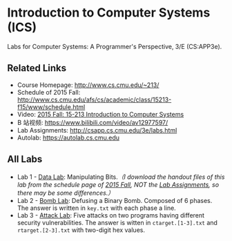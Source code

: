 # Introduction to Computer Systems (ICS)

Labs for Computer Systems: A Programmer's Perspective, 3/E (CS:APP3e).

## Related Links

- Course Homepage: http://www.cs.cmu.edu/~213/
- Schedule of 2015 Fall: http://www.cs.cmu.edu/afs/cs/academic/class/15213-f15/www/schedule.html
- Video: [2015 Fall: 15-213	Introduction to Computer Systems](https://scs.hosted.panopto.com/Panopto/Pages/Sessions/List.aspx#folderID=%22b96d90ae-9871-4fae-91e2-b1627b43e25e%22&sortColumn=1&sortAscending=true)
- B 站视频: https://www.bilibili.com/video/av12977597/
- Lab Assignments: http://csapp.cs.cmu.edu/3e/labs.html
- Autolab: https://autolab.cs.cmu.edu

## All Labs

- Lab 1 - [Data Lab](datalab/): Manipulating Bits.*（I download the handout files of this lab from the schedule page of [2015 Fall](http://www.cs.cmu.edu/afs/cs/academic/class/15213-f15/www/schedule.html), NOT the [Lab Assignments](http://csapp.cs.cmu.edu/3e/labs.html), so there may be some differences.）*
- Lab 2 - [Bomb Lab](bomblab/): Defusing a Binary Bomb. Composed of 6 phases. The answer is written in `key.txt` with each phase a line.
- Lab 3 - [Attack Lab](attacklab/): Five attacks on two programs having different security vulnerabilities. The answer is witten in `ctarget.[1-3].txt` and `rtarget.[2-3].txt` with two-digit hex values.



